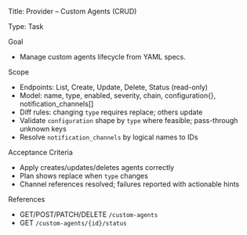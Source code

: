 Title: Provider – Custom Agents (CRUD)

Type: Task

Goal
- Manage custom agents lifecycle from YAML specs.

Scope
- Endpoints: List, Create, Update, Delete, Status (read-only)
- Model: name, type, enabled, severity, chain, configuration{}, notification_channels[]
- Diff rules: changing `type` requires replace; others update
 - Validate `configuration` shape by `type` where feasible; pass-through unknown keys
 - Resolve `notification_channels` by logical names to IDs

Acceptance Criteria
- Apply creates/updates/deletes agents correctly
- Plan shows replace when `type` changes
 - Channel references resolved; failures reported with actionable hints

References
- GET/POST/PATCH/DELETE `/custom-agents`
- GET `/custom-agents/{id}/status`


